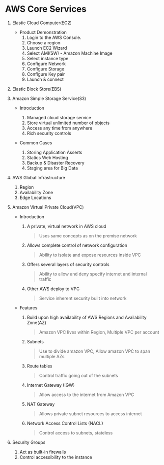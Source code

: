 # AWS Core Services

  1. Elastic Cloud Computer(EC2)
      + Product Demonstration
          1. Login to the AWS Console.
          1. Choose a region
          1. Launch EC2 Wizard
          1. Select AMI(SW) - Amazon Machine Image
          1. Select instance type
          1. Configure Network
          1. Configure Storage
          1. Configure Key pair
          1. Launch & connect
  1. Elastic Block Store(EBS)
  1. Amazon Simple Storage Service(S3)
      + Introduction
          1. Managed cloud storage service
          1. Store virtual unlimited number of objects
          1. Access any time from anywhere
          1. Rich security controls

      + Common Cases
          1. Storing Application Asserts
          1. Statics Web Hosting
          1. Backup & Disaster Recovery
          1. Staging area for Big Data

  1. AWS Global Infrastructure
      1. Region
      1. Availability Zone
      1. Edge Locations

  1. Amazon Virtual Private Cloud(VPC)
      + Introduction
        1. A private, virtual network in AWS cloud
            > Uses same concepts as on the premise network
        1. Allows complete control of network configuration
            > Ability to isolate and expose resources inside VPC
        1. Offers several layers of security controls
            > Ability to allow and deny specify internet and internal traffic
        1. Other AWS deploy to VPC
            > Service inherent security built into network

      + Features
        1. Build upon high availability of AWS Regions and Availability Zone(AZ)
            > Amazon VPC lives within Region, Multiple VPC per account
        1. Subnets
            > Use to divide amazon VPC, Allow amazon VPC to span multiple AZs
        1. Route tables
            > Control traffic going out of the subnets
        1. Internet Gateway (IGW)
            > Allow access to the internet from Amazon VPC
        1. NAT Gateway
            > Allows private subnet resources to access internet
        1. Network Access Control Lists (NACL)
            > Control access to subnets, stateless
  1. Security Groups
      1. Act as built-in firewalls
      1. Control accessibility to the instance
